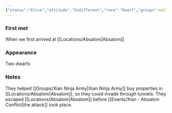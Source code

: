 ```yaml
---
{"status":"Alive","attitude":"Indifferent","race":"Dwarf","groups":null,"aliases":null,"dg-publish":true,"dg-icon":"npc","tags":["npc"],"permalink":"/np-cs/bergen-and-borger/","dgPassFrontmatter":true,"noteIcon":"npc"}
---
```


### First met
When we first arrived at [[Locations/Absalom\|Absalom]]
### Appearance
Two dwarfs
### Notes
They helped [[Groups/Xian Ninja Army\|Xian Ninja Army]] buy properties in [[Locations/Absalom\|Absalom]], so they could invade through tunnels. They escaped [[Locations/Absalom\|Absalom]] before [[Events/Xian - Absalom Conflict\|the attack]]  took place.